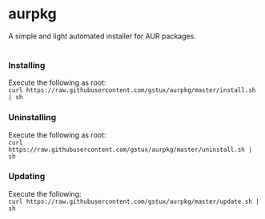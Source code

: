 # aurpkg
A simple and light automated installer for AUR packages.<br>
<br>
### Installing
Execute the following as root:<br>
`curl https://raw.githubusercontent.com/gstux/aurpkg/master/install.sh | sh`
### Uninstalling
Execute the following as root:<br>
`curl https://raw.githubusercontent.com/gstux/aurpkg/master/uninstall.sh | sh`
### Updating
Execute the following:<br>
`curl https://raw.githubusercontent.com/gstux/aurpkg/master/update.sh | sh`
